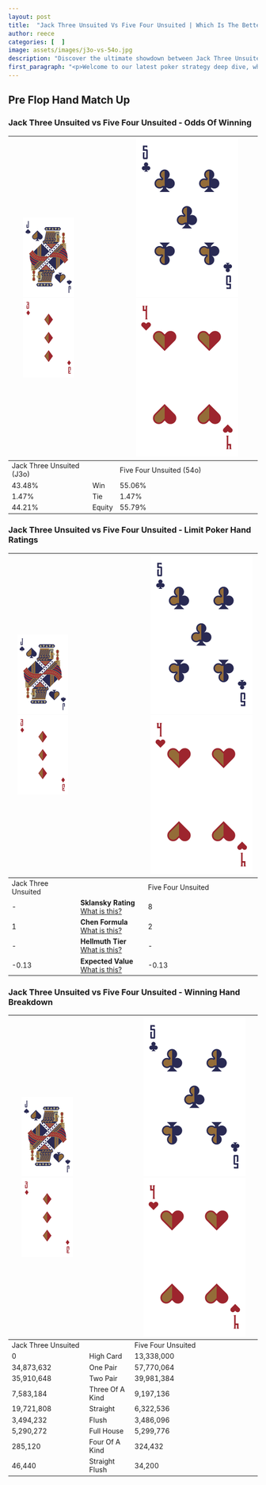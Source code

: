 ```yaml
---
layout: post
title:  "Jack Three Unsuited Vs Five Four Unsuited | Which Is The Better Hand In Poker? A Complete Guide"
author: reece
categories: [  ]
image: assets/images/j3o-vs-54o.jpg
description: "Discover the ultimate showdown between Jack Three Unsuited and Five Four Unsuited in poker! Uncover the odds, strategies, and scenarios where one hand triumphs over the other. Get ready to up your poker game with this thrilling analysis."
first_paragraph: "<p>Welcome to our latest poker strategy deep dive, where we're pitting two distinct hands against each other in a high-stakes showdown: Jack Three Unsuited vs Five Four Unsuited.</p><p>In the dynamic world of poker, every decision counts, and knowing which hand holds the upper hand is key to your success at the table.</p><p>In this article, we'll dissect these two hands, explore the scenarios where one dominates the other, and equip you with the knowledge to make strategic choices that can tip the odds in your favor.</p><p>Get ready to unravel the intriguing dynamics of these poker hands and elevate your game to new heights.</p>"
---
```




[comment]: # (sp0)

## Pre Flop Hand Match Up

<div class="table hand-ratings" markdown="1"> 



### Jack Three Unsuited vs Five Four Unsuited - Odds Of Winning


    
| ![image info](assets/images/hand1/J.png) ![image info](assets/images/hand1/3o.png) |  | ![image info](assets/images/hand2/5.png) ![image info](assets/images/hand2/4o.png) |
| -------- | -------- | -------- |
| Jack Three Unsuited (J3o) |  | Five Four Unsuited (54o) |
| 43.48% | Win | 55.06% |
| 1.47% | Tie | 1.47% |
| 44.21% | Equity | 55.79% |




[comment]: # (sp1)



### Jack Three Unsuited vs Five Four Unsuited - Limit Poker Hand Ratings


    
| ![image info](assets/images/hand1/J.png) ![image info](assets/images/hand1/3o.png) |  | ![image info](assets/images/hand2/5.png) ![image info](assets/images/hand2/4o.png) |
| -------- | -------- | -------- |
| Jack Three Unsuited |  | Five Four Unsuited |
| - | **Sklansky Rating** [What is this?](/sklansky-rating-explained) | 8 |
| 1 | **Chen Formula** [What is this?](/chen-formula-explained) | 2 |
| - | **Hellmuth Tier** [What is this?](/Hellmuth-tier-explained) | - |
| -0.13 | **Expected Value** [What is this?](/expected-value-explained) | -0.13 |




[comment]: # (sp2)



### Jack Three Unsuited vs Five Four Unsuited - Winning Hand Breakdown


    
| ![image info](assets/images/hand1/J.png) ![image info](assets/images/hand1/3o.png) |  | ![image info](assets/images/hand2/5.png) ![image info](assets/images/hand2/4o.png) |
| -------- | -------- | -------- |
| Jack Three Unsuited |  | Five Four Unsuited |
| 0 | High Card | 13,338,000 |
| 34,873,632 | One Pair | 57,770,064 |
| 35,910,648 | Two Pair | 39,981,384 |
| 7,583,184 | Three Of A Kind | 9,197,136 |
| 19,721,808 | Straight | 6,322,536 |
| 3,494,232 | Flush | 3,486,096 |
| 5,290,272 | Full House | 5,299,776 |
| 285,120 | Four Of A Kind | 324,432 |
| 46,440 | Straight Flush | 34,200 |




[comment]: # (sp3)



</div>

[comment]: # (sp4)



[comment]: # (sp5)

